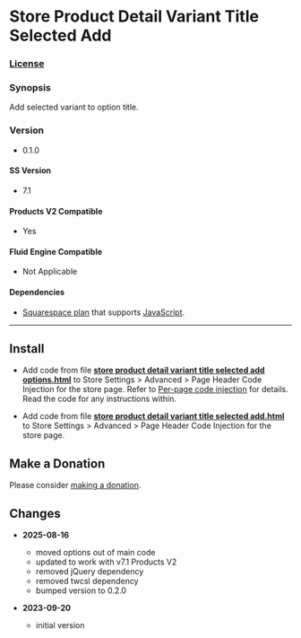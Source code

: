 # Store Product Detail Variant Title Selected Add

### [License][1]

### Synopsis

Add selected variant to option title.

### Version

  * 0.1.0

#### SS Version

  * 7.1

#### Products V2 Compatible

  * Yes
  
#### Fluid Engine Compatible

  * Not Applicable

#### Dependencies

  * [Squarespace plan][2] that supports [JavaScript][3].

---

## Install

* Add code from file **[store product detail variant title selected
  add options.html][4]** to Store Settings > Advanced > Page Header Code
  Injection for the store page. Refer to [Per-page code injection][5] for
  details. Read the code for any instructions within.
  
* Add code from file **[store product detail variant title selected
  add.html][6]** to Store Settings > Advanced > Page Header Code Injection for
  the store page.

## Make a Donation

Please consider [making a donation][7].

## Changes

* **2025-08-16**

  * moved options out of main code
  * updated to work with v7.1 Products V2
  * removed jQuery dependency
  * removed twcsl dependency
  * bumped version to 0.2.0
  
* **2023-09-20**

  * initial version

[1]: https://github.com/tomsWebConsulting/twcsl/blob/main/LICENSE.txt#L1
[2]: https://www.squarespace.com/pricing
[3]: https://en.wikipedia.org/wiki/JavaScript
[4]: store%20product%20detail%20variant%20title%20selected%20add%20options.html#L1
[5]: https://support.squarespace.com/hc/en-us/articles/205815908-Using-code-injection#toc-per-page-code-injection
[6]: store%20product%20detail%20variant%20title%20selected%20add.html#L1
[7]: https://github.com/tomsWebConsulting/twcsl#make-a-donation
